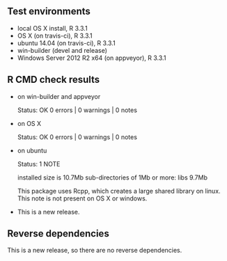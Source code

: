 ## Test environments

* local OS X install, R 3.3.1
* OS X (on travis-ci), R 3.3.1
* ubuntu 14.04 (on travis-ci), R 3.3.1
* win-builder (devel and release)
* Windows Server 2012 R2 x64 (on appveyor), R 3.3.1

## R CMD check results

* on win-builder and appveyor

  Status: OK
  0 errors | 0 warnings | 0 notes
  
* on OS X 

  Status: OK
  0 errors | 0 warnings | 0 notes
  
* on ubuntu

  Status: 1 NOTE
  
  installed size is 10.7Mb
  sub-directories of 1Mb or more:
    libs   9.7Mb

  This package uses Rcpp, which creates a large shared library on linux.
  This note is not present on OS X or windows.
  
* This is a new release.

## Reverse dependencies

This is a new release, so there are no reverse dependencies.

